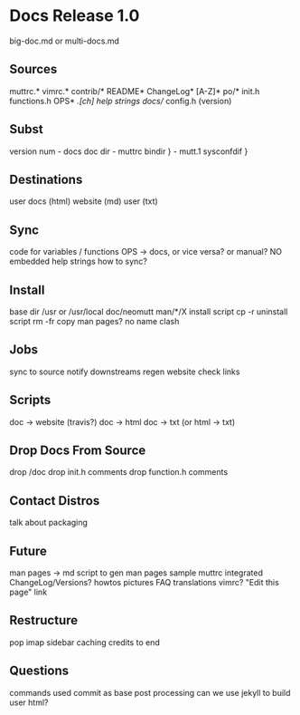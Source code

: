 # Docs Release 1.0

big-doc.md or multi-docs.md

## Sources

muttrc.*
vimrc.*
contrib/*
README*
ChangeLog*
[A-Z]*
po/*
init.h
functions.h
OPS*
*.[ch] help strings
docs/*
config.h (version)

## Subst

version num - docs
doc dir - muttrc
bindir     } - mutt.1
sysconfdif }

## Destinations

user docs (html)
website (md)
user (txt)

## Sync

code for variables / functions
OPS -> docs, or vice versa?
or manual? NO
embedded help strings
	how to sync?

## Install

base dir /usr or /usr/local
doc/neomutt
man/*/X
install script cp -r
uninstall script rm -fr
copy man pages?
no name clash

## Jobs

sync to source
notify downstreams
regen website
	check links

## Scripts

doc -> website (travis?)
doc -> html
doc -> txt
	(or html -> txt)

## Drop Docs From Source

drop /doc
drop init.h comments
drop function.h comments

## Contact Distros

talk about packaging

## Future

man pages -> md
script to gen man pages
sample muttrc integrated
ChangeLog/Versions?
howtos
pictures
FAQ
translations
vimrc?
"Edit this page" link

## Restructure

pop
imap
sidebar
caching
credits to end

## Questions

commands used
commit as base
post processing
can we use jekyll to build user html?

